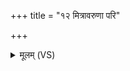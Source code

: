 +++
title = "१२ मित्रावरुणा परि"

+++
<details><summary>मूलम् (VS)</summary>

मि॒त्रावरु॑णा॒परि॒ माम॑धातामादि॒त्या मा॒ स्वर॑वो वर्धयन्तु। वर्चो॑ म॒ इन्द्रो॒ न्य᳡नक्तु॒हस्त॑योर्ज॒रद॑ष्टिं मा सवि॒ता कृ॑णोतु ॥
</details>